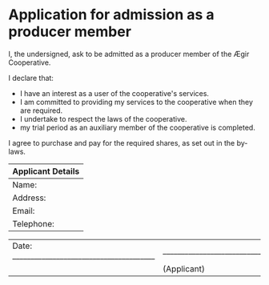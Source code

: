 ﻿Application for admission as a producer member
==============================================

I, the undersigned, ask to be admitted as a producer member of the Ægir
Cooperative.

I declare that:

* I have an interest as a user of the cooperative's services.
* I am committed to providing my services to the cooperative when they are
required.
* I undertake to respect the laws of the cooperative.
* my trial period as an auxiliary member of the cooperative is
completed.


I agree to purchase and pay for the required shares, as set out in the by-laws.

| Applicant Details |
| ----------------- |
| Name:             |
| Address:          |
| Email:            |
| Telephone:        |


<table class=coop-signatures>
  <tr>
    <td> Date: _______________________________________ </td>
    <td> __________________________________________________________</td>
  </tr>
  <tr>
    <td></td>
    <td>(Applicant)</td>
  </tr>
</table>

